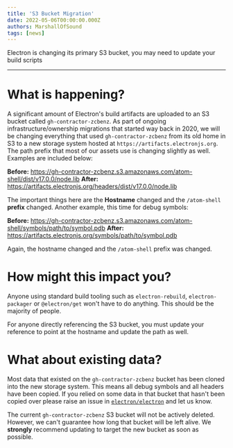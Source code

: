 ```yaml
---
title: 'S3 Bucket Migration'
date: 2022-05-06T00:00:00.000Z
authors: MarshallOfSound
tags: [news]
---
```


Electron is changing its primary S3 bucket, you may need to update your build scripts

---

# What is happening?

A significant amount of Electron's build artifacts are uploaded to an S3 bucket called `gh-contractor-zcbenz`. As part of ongoing infrastructure/ownership migrations that started way back in 2020, we will be changing everything that used `gh-contractor-zcbenz` from its old home in S3 to a new storage system hosted at `https://artifacts.electronjs.org`. The path prefix that most of our assets use is changing slightly as well. Examples are included below:

**Before:** https://gh-contractor-zcbenz.s3.amazonaws.com/atom-shell/dist/v17.0.0/node.lib
**After:** https://artifacts.electronjs.org/headers/dist/v17.0.0/node.lib

The important things here are the **Hostname** changed and the `/atom-shell` **prefix** changed. Another example, this time for debug symbols:

**Before:** https://gh-contractor-zcbenz.s3.amazonaws.com/atom-shell/symbols/path/to/symbol.pdb
**After:** https://artifacts.electronjs.org/symbols/path/to/symbol.pdb

Again, the hostname changed and the `/atom-shell` prefix was changed.

# How might this impact you?

Anyone using standard build tooling such as `electron-rebuild`, `electron-packager` or `@electron/get` won't have to do anything. This should be the majority of people.

For anyone directly referencing the S3 bucket, you must update your reference to point at the hostname and update the path as well.

# What about existing data?

Most data that existed on the `gh-contractor-zcbenz` bucket has been cloned into the new storage system. This means all debug symbols and all headers have been copied. If you relied on some data in that bucket that hasn't been copied over please raise an issue in [`electron/electron`](https://github.com/electron/electron) and let us know.

The current `gh-contractor-zcbenz` S3 bucket will not be actively deleted. However, we can't guarantee how long that bucket will be left alive. We **strongly** recommend updating to target the new bucket as soon as possible.
